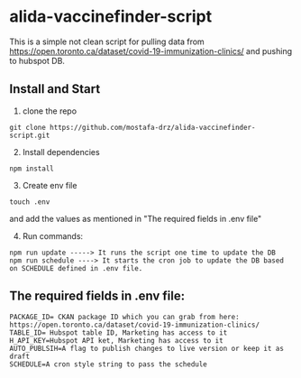 # alida-vaccinefinder-script

This is a simple not clean script for pulling data from https://open.toronto.ca/dataset/covid-19-immunization-clinics/ and pushing to hubspot DB.

## Install and Start

1. clone the repo 
```
git clone https://github.com/mostafa-drz/alida-vaccinefinder-script.git
```
2. Install dependencies
```
npm install
```
3. Create env file
```
touch .env
```
and add the values as mentioned in "The required fields in .env file"

4. Run commands:
```
npm run update -----> It runs the script one time to update the DB
npm run schedule ----> It starts the cron job to update the DB based on SCHEDULE defined in .env file.
```

## The required fields in .env file:
```
PACKAGE_ID= CKAN package ID which you can grab from here: https://open.toronto.ca/dataset/covid-19-immunization-clinics/
TABLE_ID= Hubspot table ID, Marketing has access to it
H_API_KEY=Hubspot API ket, Marketing has access to it
AUTO_PUBLSIH=A flag to publish changes to live version or keep it as draft
SCHEDULE=A cron style string to pass the schedule

```
